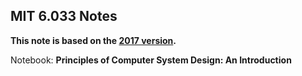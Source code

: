 ## MIT 6.033 Notes

**This note is based on the [2017 version](http://web.mit.edu/6.033/2017/wwwdocs/index.shtml).**

Notebook: **Principles of Computer System Design: An Introduction**